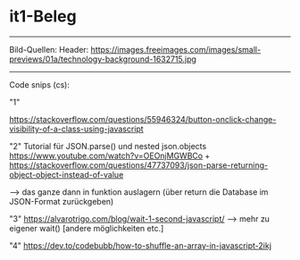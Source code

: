 
# it1-Beleg

-----
Bild-Quellen:
Header: https://images.freeimages.com/images/small-previews/01a/technology-background-1632715.jpg


---------------------------------------------------

Code snips (cs):

"1"

https://stackoverflow.com/questions/55946324/button-onclick-change-visibility-of-a-class-using-javascript

"2" Tutorial für JSON.parse() und nested json.objects
https://www.youtube.com/watch?v=OEOnjMGWBCo
+
https://stackoverflow.com/questions/47737093/json-parse-returning-object-object-instead-of-value

--> das ganze dann in funktion auslagern (über return die Database im JSON-Format zurückgeben) 

"3" 
https://alvarotrigo.com/blog/wait-1-second-javascript/
--> mehr zu eigener wait() [andere möglichkeiten etc.]

"4" 
https://dev.to/codebubb/how-to-shuffle-an-array-in-javascript-2ikj